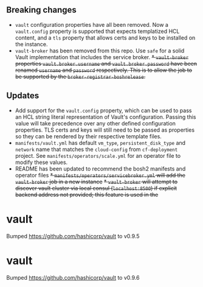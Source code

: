 ## Breaking changes

* `vault` configuration properties have all been removed. Now a `vault.config` property is supported that expects templatized HCL content, and a `tls` property that allows certs and keys to be installed on the instance.  
* `vault-broker` has been removed from this repo. Use `safe` for a solid Vault implementation that includes the service broker.
~~* `vault-broker` properties `vault.broker.username` and `vault.broker.password` have been renamed `username` and `password` respectively. This is to allow the job to be supported by the `broker-registrar-boshrelease`.~~

## Updates

* Add support for the `vault.config` property, which can be used to pass an HCL string literal representation of Vault's configuration. Passing this value will take precedence over any other defined configuration properties. TLS certs and keys will still need to be passed as properties so they can be rendered by their respective template files.
* `manifests/vault.yml` has default `vm_type`, `persistent_disk_type` and `network` name that matches the `cloud-config` from `cf-deployment` project. See `manifests/operators/scale.yml` for an operator file to modify these values.
* README has been updated to recommend the bosh2 manifests and operator files
~~* `manifests/operators/servicebroker.yml` will add the `vault-broker` job in a new instance~~
~~* `vault-broker` will attempt to discover vault cluster via local consul (`localhost:8500`) if explicit backend address not provided; this feature is used in the~~

# vault
Bumped https://github.com/hashicorp/vault to v0.9.5

# vault
Bumped https://github.com/hashicorp/vault to v0.9.6
